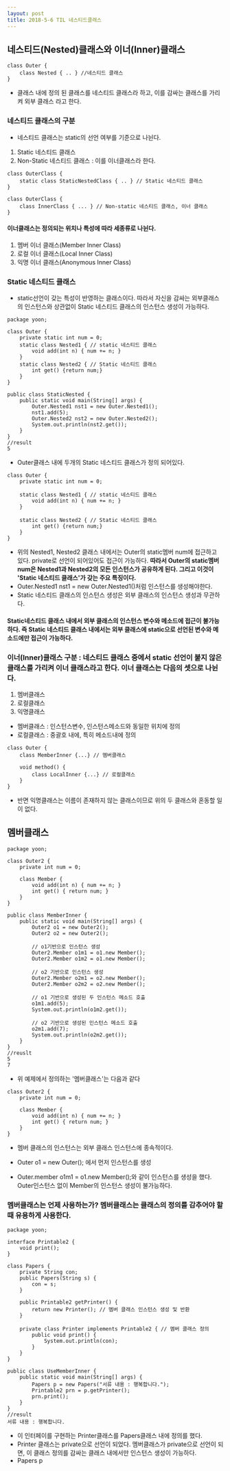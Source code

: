 ```yaml
---
layout: post
title: 2018-5-6 TIL 네스티드클래스
---
```


## 네스티드(Nested)클래스와 이너(Inner)클래스

```
class Outer {
	class Nested { .. } //네스티드 클래스
}
```
- 클래스 내에 정의 된 클래스를 네스티드 클래스라 하고, 이를 감싸는 클래스를 가리켜 외부 클래스 라고 한다.

### 네스티드 클래스의 구분
- 네스티드 클래스는 static의 선언 여부를 기준으로 나뉜다.
1. Static 네스티드 클래스
2. Non-Static 네스티드 클래스 : 이를 이너클래스라 한다.

```
class OuterClass {
	static class StaticNestedClass { .. } // Static 네스티드 클래스
}

class OuterClass {
	class InnerClass { ... } // Non-static 네스티드 클래스, 이너 클래스
}
```
#### 이너클래스는 정의되는 위치나 특성에 따라 세종류로 나뉜다.
1. 멤버 이너 클래스(Member Inner Class)
2. 로컬 이너 클래스(Local Inner Class)
3. 익명 이너 클래스(Anonymous Inner Class)


### Static 네스티드 클래스
- static선언이 갖는 특성이 반영하는 클래스이다. 따라서 자신을 감싸는 외부클래스의 인스턴스와 상관없이 Static 네스티드 클래스의 인스턴스 생성이 가능하다.

```
package yoon;

class Outer {
    private static int num = 0;
    static class Nested1 { // static 네스티드 클래스
        void add(int n) { num += n; }
    }
    static class Nested2 { // Static 네스티드 클래스
        int get() {return num;}
    }
}

public class StaticNested {
    public static void main(String[] args) {
        Outer.Nested1 nst1 = new Outer.Nested1();
        nst1.add(5);
        Outer.Nested2 nst2 = new Outer.Nested2();
        System.out.println(nst2.get());
    }
}
//result
5
```
- Outer클래스 내에 두개의 Static 네스티드 클래스가 정의 되어있다.
```
class Outer {
    private static int num = 0;

    static class Nested1 { // static 네스티드 클래스
        void add(int n) { num += n; }
    }

    static class Nested2 { // Static 네스티드 클래스
        int get() {return num;}
    }
}
```
- 위의 Nested1, Nested2 클래스 내에서는 Outer의 static멤버 num에 접근하고 있다. private로 선언이 되어있어도 접근이 가능하다. **따라서 Outer의 static멤버 num은 Nested1과 Nested2의 모든 인스턴스가 공유하게 된다. 그리고 이것이 'Static 네스티드 클래스'가 갖는 주요 특징이다.**
- Outer.Nested1 nst1 = new Outer.Nested1()처럼 인스턴스를 생성해야한다.
- Static 네스티드 클래스의 인스턴스 생성은 외부 클래스의 인스턴스 생성과 무관하다.
#### Static네스티드 클래스 내에서 외부 클래스의 인스턴스 변수와 메소드에 접근이 불가능하다. 즉 Static 네스티드 클래스 내에서는 외부 클래스에 static으로 선언된 변수와 메소드에만 접근이 가능하다.

### 이너(Inner)클래스 구분 : 네스티드 클래스 중에서 static 선언이 붙지 않은 클래스를 가리켜 이너 클래스라고 한다. 이너 클래스는 다음의 셋으로 나뉜다.
1. 멤버클래스
2. 로컬클래스
3. 익명클래스

- 멤버클래스 : 인스턴스변수, 인스턴스메소드와 동일한 위치에 정의
- 로컬클래스 : 중괄호 내에, 특히 메소드내에 정의

```
class Outer {
	class MemberInner {...} // 멤버클래스

    void method() {
    	class LocalInner {...} // 로컬클래스
    }
}
```
- 반면 익명클래스는 이름이 존재하지 않는 클래스이므로 위의 두 클래스와 혼동할 일이 없다.

## 멤버클래스

```
package yoon;

class Outer2 {
    private int num = 0;

    class Member {
        void add(int n) { num += n; }
        int get() { return num; }
    }
}

public class MemberInner {
    public static void main(String[] args) {
        Outer2 o1 = new Outer2();
        Outer2 o2 = new Outer2();

        // o1기반으로 인스턴스 생성
        Outer2.Member o1m1 = o1.new Member();
        Outer2.Member o1m2 = o1.new Member();

        // o2 기반으로 인스턴스 생성
        Outer2.Member o2m1 = o2.new Member();
        Outer2.Member o2m2 = o2.new Member();

        // o1 기반으로 생성된 두 인스턴스 메소드 호출
        o1m1.add(5);
        System.out.println(o1m2.get());

        // o2 기반으로 생성된 인스턴스 메소드 호출
        o2m1.add(7);
        System.out.println(o2m2.get());
    }
}
//reuslt
5
7
```

- 위 예제에서 정의하는 '멤버클래스'는 다음과 같다
```
class Outer2 {
    private int num = 0;

    class Member {
        void add(int n) { num += n; }
        int get() { return num; }
    }
}
```
- 멤버 클래스의 인스턴스는 외부 클래스 인스턴스에 종속적이다.


- Outer o1 = new Outer(); 에서 먼저 인스턴스를 생성
- Outer.member o1m1 = o1.new Member();와 같이 인스턴스를 생성을 했다. Outer인스턴스 없이 Member의 인스턴스 생성이 불가능하다.

### 멤버클래스는 언제 사용하는가? 멤버클래스는 클래스의 정의를 감추어야 할때 유용하게 사용한다.

```
package yoon;

interface Printable2 {
    void print();
}

class Papers {
    private String con;
    public Papers(String s) {
        con = s;
    }

    public Printable2 getPrinter() {
        return new Printer(); // 멤버 클래스 인스턴스 생성 및 반환
    }

    private class Printer implements Printable2 { // 멤버 클래스 정의
        public void print() {
            System.out.println(con);
        }
    }
}

public class UseMemberInner {
    public static void main(String[] args) {
        Papers p = new Papers("서류 내용 : 행복합니다.");
        Printable2 prn = p.getPrinter();
        prn.print();
    }
}
//result
서류 내용 : 행복합니다.
```
- 이 인터페이를 구현하는 Printer클래스를 Papers클래스 내에 정의를 했다.
- Printer 클래스는 private으로 선언이 되었다. 멤버클래스가 private으로 선언이 되면, 이 클래스 정의를 감싸는 클래스 내에서만 인스턴스 생성이 가능하다.
- Papers p
